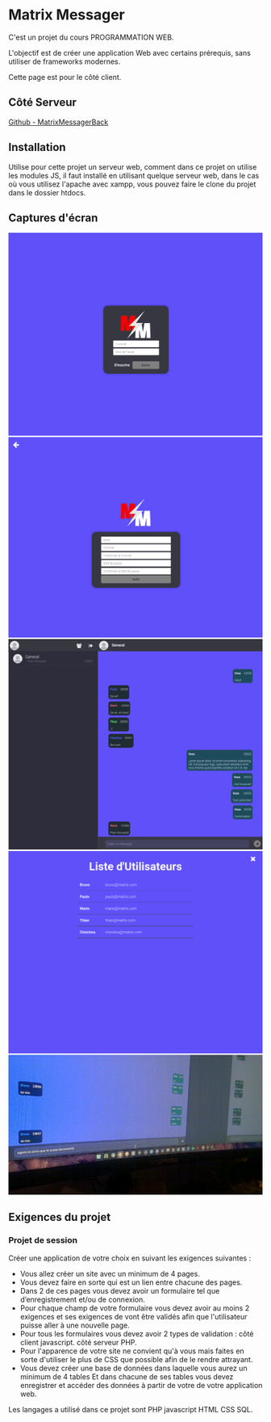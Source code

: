 # Matrix Messager

C'est un projet du cours PROGRAMMATION WEB.

L'objectif est de créer une application Web avec certains prérequis, sans utiliser de frameworks modernes.

Cette page est pour le côté client.

## Côté Serveur

[Github - MatrixMessagerBack](https://github.com/brunosantanaa/MatrixMessagerBack)

## Installation

Utilise pour cette projet un serveur web, comment dans ce projet on utilise les modules JS, il faut installé en utilisant quelque serveur web, dans le cas où vous utilisez l'apache avec xampp, vous pouvez faire le clone du projet dans le dossier htdocs.

## Captures d'écran

![Login](./static/Captures/login.png)
![Register](./static/Captures/register.png)
![Chat](./static/Captures/chat.png)
![Users List](./static/Captures/userslist.png)
![Send Message](./static/Captures/SendMessage.gif)
## Exigences du projet

### Projet de session

Créer une application de votre choix en suivant les exigences suivantes :
- Vous allez créer un site avec un minimum de 4 pages.
- Vous devez faire en sorte qui est un lien entre chacune des pages.
- Dans 2 de ces pages vous devez avoir un formulaire tel que d’enregistrement et/ou de
connexion.
- Pour chaque champ de votre formulaire vous devez avoir au moins 2 exigences et ses exigences
de vont être validés afin que l'utilisateur puisse aller à une nouvelle page.
- Pour tous les formulaires vous devez avoir 2 types de validation :
côté client javascript.
côté serveur PHP.
- Pour l'apparence de votre site ne convient qu'à vous mais faites en sorte d'utiliser le plus de CSS
que possible afin de le rendre attrayant.
- Vous devez créer une base de données dans laquelle vous aurez un minimum de 4 tables Et dans
chacune de ses tables vous devez enregistrer et accéder des données à partir de votre de votre
application web.

Les langages a utilisé dans ce projet sont PHP javascript HTML CSS SQL.
